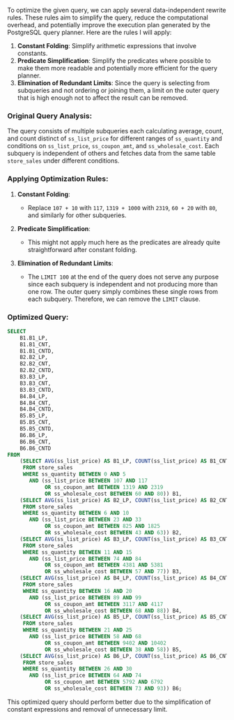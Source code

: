 To optimize the given query, we can apply several data-independent rewrite rules. These rules aim to simplify the query, reduce the computational overhead, and potentially improve the execution plan generated by the PostgreSQL query planner. Here are the rules I will apply:

1. **Constant Folding**: Simplify arithmetic expressions that involve constants.
2. **Predicate Simplification**: Simplify the predicates where possible to make them more readable and potentially more efficient for the query planner.
3. **Elimination of Redundant Limits**: Since the query is selecting from subqueries and not ordering or joining them, a limit on the outer query that is high enough not to affect the result can be removed.

### Original Query Analysis:
The query consists of multiple subqueries each calculating average, count, and count distinct of `ss_list_price` for different ranges of `ss_quantity` and conditions on `ss_list_price`, `ss_coupon_amt`, and `ss_wholesale_cost`. Each subquery is independent of others and fetches data from the same table `store_sales` under different conditions.

### Applying Optimization Rules:

1. **Constant Folding**:
   - Replace `107 + 10` with `117`, `1319 + 1000` with `2319`, `60 + 20` with `80`, and similarly for other subqueries.

2. **Predicate Simplification**:
   - This might not apply much here as the predicates are already quite straightforward after constant folding.

3. **Elimination of Redundant Limits**:
   - The `LIMIT 100` at the end of the query does not serve any purpose since each subquery is independent and not producing more than one row. The outer query simply combines these single rows from each subquery. Therefore, we can remove the `LIMIT` clause.

### Optimized Query:
```sql
SELECT
    B1.B1_LP,
    B1.B1_CNT,
    B1.B1_CNTD,
    B2.B2_LP,
    B2.B2_CNT,
    B2.B2_CNTD,
    B3.B3_LP,
    B3.B3_CNT,
    B3.B3_CNTD,
    B4.B4_LP,
    B4.B4_CNT,
    B4.B4_CNTD,
    B5.B5_LP,
    B5.B5_CNT,
    B5.B5_CNTD,
    B6.B6_LP,
    B6.B6_CNT,
    B6.B6_CNTD
FROM
    (SELECT AVG(ss_list_price) AS B1_LP, COUNT(ss_list_price) AS B1_CNT, COUNT(DISTINCT ss_list_price) AS B1_CNTD
     FROM store_sales
     WHERE ss_quantity BETWEEN 0 AND 5
       AND (ss_list_price BETWEEN 107 AND 117
            OR ss_coupon_amt BETWEEN 1319 AND 2319
            OR ss_wholesale_cost BETWEEN 60 AND 80)) B1,
    (SELECT AVG(ss_list_price) AS B2_LP, COUNT(ss_list_price) AS B2_CNT, COUNT(DISTINCT ss_list_price) AS B2_CNTD
     FROM store_sales
     WHERE ss_quantity BETWEEN 6 AND 10
       AND (ss_list_price BETWEEN 23 AND 33
            OR ss_coupon_amt BETWEEN 825 AND 1825
            OR ss_wholesale_cost BETWEEN 43 AND 63)) B2,
    (SELECT AVG(ss_list_price) AS B3_LP, COUNT(ss_list_price) AS B3_CNT, COUNT(DISTINCT ss_list_price) AS B3_CNTD
     FROM store_sales
     WHERE ss_quantity BETWEEN 11 AND 15
       AND (ss_list_price BETWEEN 74 AND 84
            OR ss_coupon_amt BETWEEN 4381 AND 5381
            OR ss_wholesale_cost BETWEEN 57 AND 77)) B3,
    (SELECT AVG(ss_list_price) AS B4_LP, COUNT(ss_list_price) AS B4_CNT, COUNT(DISTINCT ss_list_price) AS B4_CNTD
     FROM store_sales
     WHERE ss_quantity BETWEEN 16 AND 20
       AND (ss_list_price BETWEEN 89 AND 99
            OR ss_coupon_amt BETWEEN 3117 AND 4117
            OR ss_wholesale_cost BETWEEN 68 AND 88)) B4,
    (SELECT AVG(ss_list_price) AS B5_LP, COUNT(ss_list_price) AS B5_CNT, COUNT(DISTINCT ss_list_price) AS B5_CNTD
     FROM store_sales
     WHERE ss_quantity BETWEEN 21 AND 25
       AND (ss_list_price BETWEEN 58 AND 68
            OR ss_coupon_amt BETWEEN 9402 AND 10402
            OR ss_wholesale_cost BETWEEN 38 AND 58)) B5,
    (SELECT AVG(ss_list_price) AS B6_LP, COUNT(ss_list_price) AS B6_CNT, COUNT(DISTINCT ss_list_price) AS B6_CNTD
     FROM store_sales
     WHERE ss_quantity BETWEEN 26 AND 30
       AND (ss_list_price BETWEEN 64 AND 74
            OR ss_coupon_amt BETWEEN 5792 AND 6792
            OR ss_wholesale_cost BETWEEN 73 AND 93)) B6;
```

This optimized query should perform better due to the simplification of constant expressions and removal of unnecessary limit.